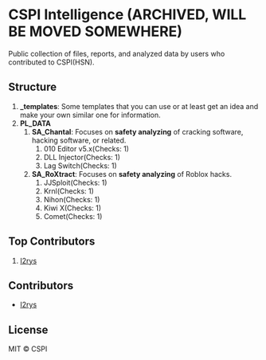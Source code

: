 # CSPI Intelligence (ARCHIVED, WILL BE MOVED SOMEWHERE)
Public collection of files, reports, and analyzed data by users who contributed to CSPI(HSN).

## Structure
1. **_templates**: Some templates that you can use or at least get an idea and make your own similar one for information.
2. **PL_DATA**
   1. **SA_Chantal**: Focuses on **safety analyzing** of cracking software, hacking software, or related.
      1. 010 Editor v5.x(Checks: 1)
      2. DLL Injector(Checks: 1)
      3. Lag Switch(Checks: 1)
   2. **SA_RoXtract**: Focuses on **safety analyzing** of Roblox hacks.
      1. JJSploit(Checks: 1)
      2. Krnl(Checks: 1)
      3. Nihon(Checks: 1)
      4. Kiwi X(Checks: 1)
      5. Comet(Checks: 1)

## Top Contributors
1. [I2rys](https://github.com/I2rys)

## Contributors
- [I2rys](https://github.com/I2rys)

## License
MIT © CSPI
